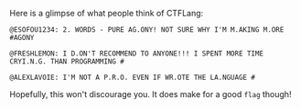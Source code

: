 Here is a glimpse of what people think of CTFLang:

```
@ESOFOU1234: 2. WORDS - PURE AG.ONY! NOT SURE WHY I'M M.AKING M.ORE #AGONY
```

```
@FRESHLEMON: I D.ON'T RECOMMEND TO ANYONE!!! I SPENT MORE TIME CRYI.N.G. THAN PROGRAMMING #
```

```
@ALEXLAVOIE: I'M NOT A P.R.O. EVEN IF WR.OTE THE LA.NGUAGE #
```

Hopefully, this won't discourage you. It does make for a good `flag` though!
